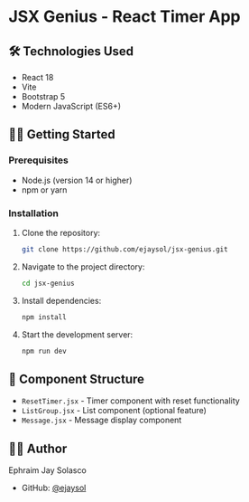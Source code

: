 # JSX Genius - React Timer App

## 🛠️ Technologies Used

- React 18
- Vite
- Bootstrap 5
- Modern JavaScript (ES6+)

## 🏃‍♂️ Getting Started

### Prerequisites

- Node.js (version 14 or higher)
- npm or yarn

### Installation

1. Clone the repository:
   ```bash
   git clone https://github.com/ejaysol/jsx-genius.git
   ```

2. Navigate to the project directory:
   ```bash
   cd jsx-genius
   ```

3. Install dependencies:
   ```bash
   npm install
   ```

4. Start the development server:
   ```bash
   npm run dev
   ```


## 🎨 Component Structure
  - `ResetTimer.jsx` - Timer component with reset functionality
  - `ListGroup.jsx` - List component (optional feature)
  - `Message.jsx` - Message display component


## 👨‍💻 Author

Ephraim Jay Solasco
- GitHub: [@ejaysol](https://github.com/ejaysol)
